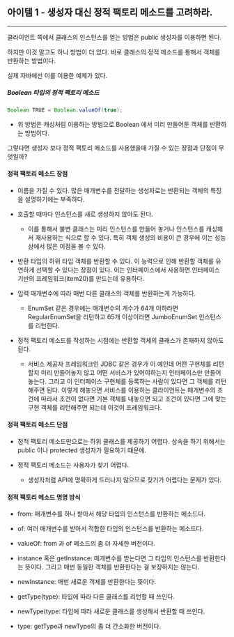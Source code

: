 ## 아이템 1 - 생성자 대신 정적 팩토리 메소드를 고려하라. 

*** 

클라이언트 쪽에서 클래스의 인스턴스를 얻는 방법은 public 생성자를 이용하면 된다.

하지만 이것 말고도 하나 방법이 더 있다. 바로 클래스의 정적 메소드를 통해서 객체를 반환하는 방법이다. 

실제 자바에선 이를 이용한 예제가 있다. 

##### Boolean 타입의 정적 팩토리 메소드 
````java
Boolean TRUE = Boolean.valueOf(true);
````

- 위 방법은 캐싱처럼 이용하는 방법으로 Boolean 에서 미리 만들어둔 객체를 반환하는 방법이다.


그렇다면 생성자 보다 정적 팩토리 메소드를 사용했을때 가질 수 있는 장점과 단점이 무엇일까? 

#### 정적 팩토리 메소드 장점

- 이름을 가질 수 있다. 많은 매개변수를 전달하는 생성자로는 반환되는 객체의 특징을 설명하기에는 부족하다. 

- 호출할 때마다 인스턴스를 새로 생성하지 않아도 된다. 

  - 이를 통해서 불변 클래스는 미리 인스턴스를 만들어 놓거나 인스턴스를 캐싱해서 재사용하는 식으로 할 수 있다.
  특히 객체 생성의 비용이 큰 경우에 이는 성능상에서 많은 이점을 볼 수 있다. 
  
- 반환 타입의 하위 타입 객체를 반환할 수 있다. 이 능력으로 인해 반환할 객체를 유연하게 선택할 수 있다는 장점이 있다. 
이는 인터페이스에서 사용하면 인터페이스 기반의 프레임워크(item20)를 만드는데 유용하다. 

- 입력 매개변수에 따라 매번 다른 클래스의 객체를 반환하는게 가능하다. 

  - EnumSet 같은 경우에는 매개변수의 개수가 64개 이하라면 RegularEnumSet을 리턴하고 65개 이상이라면 JumboEnumSet 인스턴스를 리턴한다. 

- 정적 팩토리 메소드를 작성하는 시점에는 반환할 객체의 클래스가 존재하지 않아도 된다. 
  
  - 서비스 제공자 프레임워크인 JDBC 같은 경우가 이 예인데 어떤 구현체를 리턴할지 미리 만들어놓지 않고 어떤 서비스가 있어야하는지 인터페이스만 만들어 놓는다.
  그리고 이 인터페이스 구현체를 등록하는 사람이 있다면 그 객체를 리턴해주면 된다. 이렇게 해놓으면 서비스를 이용하는 클라이언트는 매개변수의 조건에 따라서 조건이
  없다면 기본 객체를 내놓으면 되고 조건이 있다면 그에 맞는 구현 객체를 리턴해주면 되는데 이것이 프레임워크다.    

#### 정적 팩토리 메소드 단점 
 
- 정적 팩토리 메소드만으로는 하위 클래스를 제공하기 어렵다. 상속을 하기 위해서는 public 이나 protected 생성자가 필요하기 떄문에. 

- 정적 팩토리 메소드는 사용자가 찾기 어렵다. 

  - 생성자처럼 API에 명확하게 드러나지 않으므로 찾기가 어렵다는 문제가 있다.
  
#### 정적 팩토리 메소드 명명 방식

- from: 매개변수를 하나 받아서 해당 타입의 인스턴스를 반환하는 메소드다. 

- of: 여러 매개변수를 받아서 적합한 타입의 인스턴스를 반환하는 메소드다. 

- valueOf: from 과 of 메소드의 좀 더 자세한 버전이다. 

- instance 혹은 getInstance: 매개변수를 받는다면 그 타입의 인스턴스를 반환한다는 뜻이다. 그리고 매번 동일한 객체를 반환한다는 걸 보장하지는 않는다.

- newInstance: 매번 새로운 객체를 반환한다는 뜻이다.

- getType(type): 타입에 따라 다른 클래스를 리턴할 때 쓰인다. 

- newType(type: 타입에 따라 새로운 클래스를 생성해서 반환할 때 쓰인다.

- type: getType과 newType의 좀 더 간소화한 버전이다. 





